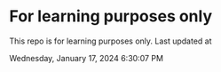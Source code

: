 # For learning purposes only
This repo is for learning purposes only.
Last updated at

Wednesday, January 17, 2024 6:30:07 PM

